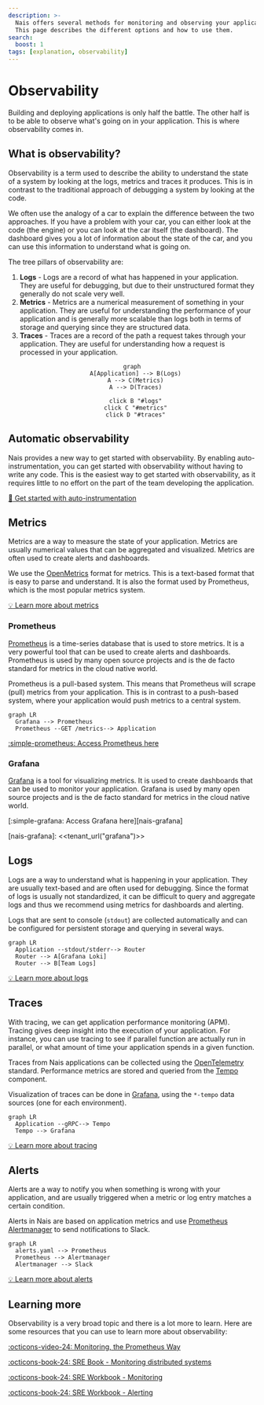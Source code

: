 ```yaml
---
description: >-
  Nais offers several methods for monitoring and observing your applications.
  This page describes the different options and how to use them.
search:
  boost: 1
tags: [explanation, observability]
---
```


# Observability

Building and deploying applications is only half the battle. The other half is to be able to observe what's going on in your application. This is where observability comes in.

## What is observability?

Observability is a term used to describe the ability to understand the state of a system by looking at the logs, metrics and traces it produces. This is in contrast to the traditional approach of debugging a system by looking at the code.

We often use the analogy of a car to explain the difference between the two approaches. If you have a problem with your car, you can either look at the code (the engine) or you can look at the car itself (the dashboard). The dashboard gives you a lot of information about the state of the car, and you can use this information to understand what is going on.

The tree pillars of observability are:

1. **Logs** - Logs are a record of what has happened in your application. They are useful for debugging, but due to their unstructured format they generally do not scale very well.
2. **Metrics** - Metrics are a numerical measurement of something in your application. They are useful for understanding the performance of your application and is generally more scalable than logs both in terms of storage and querying since they are structured data.
3. **Traces** - Traces are a record of the path a request takes through your application. They are useful for understanding how a request is processed in your application.

<center>

```mermaid
graph
  A[Application] --> B(Logs)
  A --> C(Metrics)
  A --> D(Traces)

  click B "#logs"
  click C "#metrics"
  click D "#traces"
```

</center>

## Automatic observability

Nais provides a new way to get started with observability. By enabling auto-instrumentation, you can get started with observability without having to write any code. This is the easiest way to get started with observability, as it requires little to no effort on the part of the team developing the application.

[:dart: Get started with auto-instrumentation](../observability/how-to/auto-instrumentation.md)

## Metrics

Metrics are a way to measure the state of your application. Metrics are usually numerical values that can be aggregated and visualized. Metrics are often used to create alerts and dashboards.

We use the [OpenMetrics][openmetrics] format for metrics. This is a text-based format that is easy to parse and understand. It is also the format used by Prometheus, which is the most popular metrics system.

[openmetrics]: https://openmetrics.io/

[:bulb: Learn more about metrics](metrics/README.md)

### Prometheus

[Prometheus][prometheus] is a time-series database that is used to store metrics. It is a very powerful tool that can be used to create alerts and dashboards. Prometheus is used by many open source projects and is the de facto standard for metrics in the cloud native world.

Prometheus is a pull-based system. This means that Prometheus will scrape (pull) metrics from your application. This is in contrast to a push-based system, where your application would push metrics to a central system.

[prometheus]: https://prometheus.io/

```mermaid
graph LR
  Grafana --> Prometheus
  Prometheus --GET /metrics--> Application
```

[:simple-prometheus: Access Prometheus here](metrics/README.md#environments)

### Grafana

[Grafana][grafana] is a tool for visualizing metrics. It is used to create dashboards that can be used to monitor your application. Grafana is used by many open source projects and is the de facto standard for metrics in the cloud native world.

[:simple-grafana: Access Grafana here][nais-grafana]

[grafana]: https://grafana.com/
[nais-grafana]: <<tenant_url("grafana")>>

## Logs

Logs are a way to understand what is happening in your application. They are usually text-based and are often used for debugging. Since the format of logs is usually not standardized, it can be difficult to query and aggregate logs and thus we recommend using metrics for dashboards and alerting.

Logs that are sent to console (`stdout`) are collected automatically and can be configured for persistent storage and querying in several ways.

```mermaid
graph LR
  Application --stdout/stderr--> Router
  Router --> A[Grafana Loki]
  Router --> B[Team Logs]
```

[:bulb: Learn more about logs](logging/README.md)

## Traces

With tracing, we can get application performance monitoring (APM). Tracing gives deep insight into the execution of your application. For instance, you can use tracing to see if parallel function are actually run in parallel,
or what amount of time your application spends in a given function.

Traces from Nais applications can be collected using the [OpenTelemetry](https://opentelemetry.io/) standard. Performance metrics are stored and queried from the [Tempo](https://grafana.com/oss/tempo/) component.

Visualization of traces can be done in [Grafana](https://grafana.<<tenant()>>.cloud.nais.io), using the `*-tempo` data sources (one for each environment).

```mermaid
graph LR
  Application --gRPC--> Tempo
  Tempo --> Grafana
```

[:bulb: Learn more about tracing](tracing/README.md)

## Alerts

Alerts are a way to notify you when something is wrong with your application, and are usually triggered when a metric or log entry matches a certain condition.

Alerts in Nais are based on application metrics and use [Prometheus Alertmanager][alertmanager] to send notifications to Slack.

[alertmanager]: https://prometheus.io/docs/alerting/latest/alertmanager/

```mermaid
graph LR
  alerts.yaml --> Prometheus
  Prometheus --> Alertmanager
  Alertmanager --> Slack
```

[:bulb: Learn more about alerts](alerting/README.md)

## Learning more

Observability is a very broad topic and there is a lot more to learn. Here are some resources that you can use to learn more about observability:

[:octicons-video-24: Monitoring, the Prometheus Way][youtube-prometheus]

[:octicons-book-24: SRE Book - Monitoring distributed systems][sre-book-monitoring]

[:octicons-book-24: SRE Workbook - Monitoring][sre-workbook-monitoring]

[:octicons-book-24: SRE Workbook - Alerting][sre-workbook-alerting]

[sre-book-monitoring]: https://sre.google/sre-book/monitoring-distributed-systems/
[sre-workbook-monitoring]: https://sre.google/workbook/monitoring/
[sre-workbook-alerting]: https://sre.google/workbook/alerting-on-slos/
[youtube-prometheus]: https://www.youtube.com/watch?v=PDxcEzu62jk
